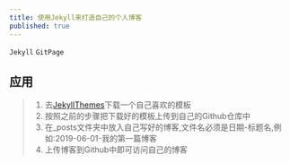 ```yaml
---
title: 使用Jekyll来打造自己的个人博客
published: true
---
```


`Jekyll` `GitPage`

## 应用


> 1. 去[JekyllThemes](http://jekyllthemes.org/)下载一个自己喜欢的模板 
> 2. 按照之前的步骤把下载好的模板上传到自己的Github仓库中
> 3. 在_posts文件夹中放入自己写好的博客,文件名必须是日期-标题名,例如:2019-06-01-我的第一篇博客 
> 4. 上传博客到Github中即可访问自己的博客